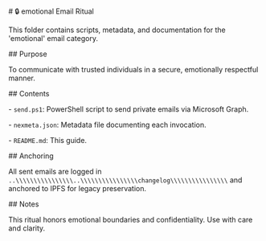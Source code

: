 \# 🔒 emotional Email Ritual

This folder contains scripts, metadata, and documentation for the 'emotional' email category.



\## Purpose

To communicate with trusted individuals in a secure, emotionally respectful manner.



\## Contents

\- `send.ps1`: PowerShell script to send private emails via Microsoft Graph.

\- `nexmeta.json`: Metadata file documenting each invocation.

\- `README.md`: This guide.



\## Anchoring

All sent emails are logged in `..\\\\\\\\\\\\\\\\..\\\\\\\\\\\\\\\\changelog\\\\\\\\\\\\\\\\` and anchored to IPFS for legacy preservation.



\## Notes

This ritual honors emotional boundaries and confidentiality. Use with care and clarity.



